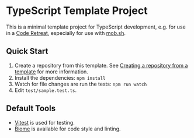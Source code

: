 # TypeScript Template Project

This is a minimal template project for TypeScript development, e.g. for use in a [Code Retreat](https://www.coderetreat.org/), especially for use with [mob.sh](https://mob.sh/).

## Quick Start

1. Create a repository from this template. See [Creating a repository from a template](https://docs.github.com/en/github/creating-cloning-and-archiving-repositories/creating-a-repository-on-github/creating-a-repository-from-a-template) for more information.
2. Install the dependencies: `npm install`
3. Watch for file changes are run the tests: `npm run watch`
4. Edit `test/sample.test.ts`.

## Default Tools
- [Vitest](https://vitest.dev/) is used for testing.
- [Biome](https://biomejs.dev/) is available for code style and linting.
